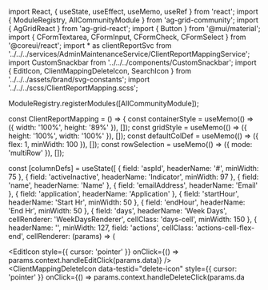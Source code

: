 import React, { useState, useEffect, useMemo, useRef } from 'react';
import { ModuleRegistry, AllCommunityModule } from 'ag-grid-community';
import { AgGridReact } from 'ag-grid-react';
import { Button } from '@mui/material';
import { CFormTextarea, CFormInput, CFormCheck, CFormSelect } from '@coreui/react';
import * as clientReportSvc from '../../../services/AdminMaintenanceService/ClientReportMappingService';
import CustomSnackbar from '../../../components/CustomSnackbar';
import { EditIcon, ClientMappingDeleteIcon, SearchIcon } from '../../../assets/brand/svg-constants';
import '../../../scss/ClientReportMapping.scss';

ModuleRegistry.registerModules([AllCommunityModule]);

const ClientReportMapping = () => {
  const containerStyle = useMemo(() => ({ width: '100%', height: '89%' }), []);
  const gridStyle = useMemo(() => ({ height: '100%', width: '100%' }), []);
  const defaultColDef = useMemo(() => ({ flex: 1, minWidth: 100 }), []);
  const rowSelection = useMemo(() => ({ mode: 'multiRow' }), []);

  const [columnDefs] = useState([
    { field: 'aspId', headerName: '#', minWidth: 75 },
    { field: 'activeInactive', headerName: 'Indicator', minWidth: 97 },
    { field: 'name', headerName: 'Name' },
    { field: 'emailAddress', headerName: 'Email' },
    { field: 'application', headerName: 'Application' },
    { field: 'startHour', headerName: 'Start Hr', minWidth: 50 },
    { field: 'endHour', headerName: 'End Hr', minWidth: 50 },
    { field: 'days', headerName: 'Week Days', cellRenderer: 'WeekDaysRenderer', cellClass: 'days-cell', minWidth: 150 },
    {
      headerName: '',
      minWidth: 127,
      field: 'actions',
      cellClass: 'actions-cell-flex-end',
      cellRenderer: (params) => (
        <div className="actions-cell icon-container action-cell-flex">
          <span className="icon-wrapper">
            <EditIcon style={{ cursor: 'pointer' }} onClick={() => params.context.handleEditClick(params.data)} />
          </span>
          <span className="icon-wrapper">
            <ClientMappingDeleteIcon
              data-testid="delete-icon"
              style={{ cursor: 'pointer' }}
              onClick={() => params.context.handleDeleteClick(params.da
